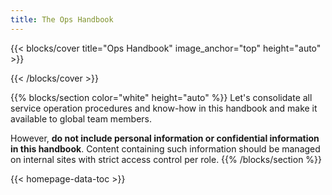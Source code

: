 ```yaml
---
title: The Ops Handbook
---
```


{{< blocks/cover title="Ops Handbook" image_anchor="top"
height="auto" >}}

{{< /blocks/cover >}}

{{% blocks/section color="white" height="auto" %}}
Let's consolidate all service operation procedures and know-how in this handbook and make it available to global team members.

However, **do not include personal information or confidential information in this handbook**. Content containing such information should be managed on internal sites with strict access control per role.
{{% /blocks/section %}}

{{< homepage-data-toc >}} 